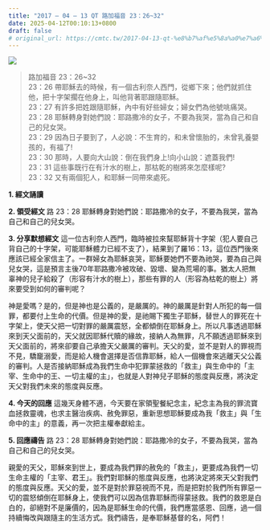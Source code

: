 ```yaml
---
title: "2017 – 04 – 13 QT 路加福音 23：26~32"
date: 2025-04-12T00:10:13+0800
draft: false
# original_url: https://cmtc.tw/2017-04-13-qt-%e8%b7%af%e5%8a%a0%e7%a6%8f%e9%9f%b3-23%ef%bc%9a2632
---
```


![](/images/qt.jpg)
> 路加福音 23：26\~32  
> 23：26 帶耶穌去的時候，有一個古利奈人西門，從鄉下來；他們就抓住他，把十字架擱在他身上，叫他背著耶跟隨耶穌。  
> 23：27 有許多把姓跟隨耶穌，內中有好些婦女；婦女們為他號咷痛哭。  
> 23：28 耶穌轉身對她們說：耶路撒冷的女子，不要為我哭，當為自己和自己的兒女哭。  
> 23：29 因為日子要到了，人必說：不生育的，和未曾懷胎的，未曾乳養嬰孩的，有福了!  
> 23：30 那時，人要向大山說：倒在我們身上!向小山說：遮蓋我們!  
> 23：31 這些事既行在有汁水的樹上，那枯乾的樹將來怎麼樣呢?  
> 23：32 又有兩個犯人，和耶穌一同帶來處死。

**1. 經文誦讀**

**2. 領受經文**
路 23：28 耶穌轉身對她們說：耶路撒冷的女子，不要為我哭，當為自己和自己的兒女哭。

**3. 分享默想經文**
這一位古利奈人西門，臨時被拉來幫耶穌背十字架（犯人要自己背自己的十字架，可能耶穌體力已經不支了），結果到了羅16：13，這位西門後來應該已經全家信主了。一群婦女為耶穌哀哭，耶穌要她們不要為祂哭，要為自己與兒女哭，這是預言主後70年耶路撒冷被攻破、毀壞、變為荒場的事。猶太人把無辜神的兒子給殺了（形容有汁水的樹上），那些有罪的人（形容為枯乾的樹上）將來要受到如何的審判呢？

神是愛嗎？是的，但是神也是公義的，是嚴厲的。神的嚴厲是針對人所犯的每一個罪，都要付上生命的代價。但是神的愛，是祂賜下獨生子耶穌，替世人的罪死在十字架上，使天父把一切對罪的嚴厲震怒，全都傾倒在耶穌身上。所以凡事透過耶穌來到天父面前的，天父就因耶穌代贖的緣故，接納人為無罪，凡不願透過耶穌來到天父面前的，將來卻要自己承擔天父嚴厲的審判。天父的愛，並不是對人的罪視而不見，驕竉溺愛，而是給人機會選擇是否信靠耶穌，給人一個機會來逃離天父公義的審判。人是否接納耶穌成為我們生命中犯罪蒙拯救的「救主」與生命中的「主宰、生命中的王、一切主權的主」，也就是人對神兒子耶穌的態度與反應，將決定天父對我們未來的態度與反應。

**4. 今天的回應**
這幾天身體不適，今天要在家領聖餐紀念主，紀念主為我的罪流寶血拯救靈魂，也求主醫治疾病、赦免罪惡，重新思想耶穌要成為我「救主」與「生命中的主」的意義，再一次把主權奉獻給主。

**5. 回應禱告**
路 23：28 耶穌轉身對她們說：耶路撒冷的女子，不要為我哭，當為自己和自己的兒女哭。

親愛的天父，耶穌來到世上，要成為我們罪的赦免的「救主」，更要成為我們一切生命主權的「主宰、君王」。我們對耶穌的態度與反應，也將決定將來天父對我們的態度與反應。天父的愛，並不是對於罪惡視而不見，而是把對於我們所有罪惡一切的震怒傾倒在耶穌身上，使我們可以因為信靠耶穌而得蒙拯救。我們的救恩是白白的，卻絕對不是廉價的，因為是耶穌生命的代價，我們應當感恩、回應，過一個持續悔改與跟隨主的生活方式。我們禱告，是奉耶穌基督的名，阿們！
